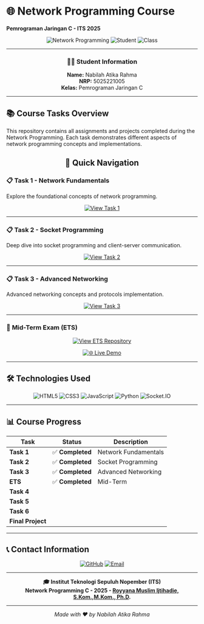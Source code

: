 # 🌐 Network Programming Course
**Pemrograman Jaringan C - ITS 2025**

<div align="center">

![Network Programming](https://img.shields.io/badge/Network-Programming-blue?style=for-the-badge&logo=network&logoColor=white)
![Student](https://img.shields.io/badge/Student-5025221005-green?style=for-the-badge)
![Class](https://img.shields.io/badge/Class-C-orange?style=for-the-badge)

---

### 👩‍💻 **Student Information**
**Name:** Nabilah Atika Rahma  
**NRP:** 5025221005  
**Kelas:** Pemrograman Jaringan C  

---

</div>

## 📚 Course Tasks Overview

This repository contains all assignments and projects completed during the Network Programming. Each task demonstrates different aspects of network programming concepts and implementations.

<div align="center">

## 🚀 **Quick Navigation**

</div>

### 📋 **Task 1 - Network Fundamentals**
Explore the foundational concepts of network programming.

<div align="center">

[![View Task 1](https://img.shields.io/badge/📁_View_Task_1-Repository-4CAF50?style=for-the-badge&logo=github)](https://github.com/ranabel/network-programming-5025221005/tree/main/task1)

</div>

---

### 📋 **Task 2 - Socket Programming**
Deep dive into socket programming and client-server communication.

<div align="center">

[![View Task 2](https://img.shields.io/badge/📁_View_Task_2-Repository-2196F3?style=for-the-badge&logo=github)](https://github.com/ranabel/network-programming-5025221005/tree/main/task2)

</div>

---

### 📋 **Task 3 - Advanced Networking**
Advanced networking concepts and protocols implementation.

<div align="center">

[![View Task 3](https://img.shields.io/badge/📁_View_Task_3-Repository-9C27B0?style=for-the-badge&logo=github)](https://github.com/ranabel/network-programming-5025221005/tree/main/task3)

</div>

---

### 🎯 **Mid-Term Exam (ETS)**

<div align="center">

[![View ETS Repository](https://img.shields.io/badge/📁_View_ETS_Code-Repository-FF5722?style=for-the-badge&logo=github)](https://github.com/ranabel/network-programming-5025221005/tree/main/task-ets)

[![🌐 Live Demo](https://img.shields.io/badge/🌐_Live_Demo-Visit_Website-E91E63?style=for-the-badge&logo=vercel)](https://ranabel.github.io/network-programming-5025221005/task-ets/ets-progjar.html)

</div>

---

## 🛠️ **Technologies Used**

<div align="center">

![HTML5](https://img.shields.io/badge/HTML5-E34F26?style=for-the-badge&logo=html5&logoColor=white)
![CSS3](https://img.shields.io/badge/CSS3-1572B6?style=for-the-badge&logo=css3&logoColor=white)
![JavaScript](https://img.shields.io/badge/JavaScript-F7DF1E?style=for-the-badge&logo=javascript&logoColor=black)
![Python](https://img.shields.io/badge/Python-3776AB?style=for-the-badge&logo=python&logoColor=white)
![Socket.IO](https://img.shields.io/badge/Socket.io-black?style=for-the-badge&logo=socket.io&badgeColor=010101)

</div>

---

## 📊 **Course Progress**

<div align="center">

| Task | Status | Description |
|------|--------|-------------|
| **Task 1** | ✅ **Completed** | Network Fundamentals |
| **Task 2** | ✅ **Completed** | Socket Programming |
| **Task 3** | ✅ **Completed** | Advanced Networking |
| **ETS** | ✅ **Completed** | Mid-Term |
| **Task 4** |  |  |
| **Task 5** |  |  |
| **Task 6** |  |  |
| **Final Project** |  |  |

</div>

---

## 📞 **Contact Information**

<div align="center">

[![GitHub](https://img.shields.io/badge/GitHub-ranabel-181717?style=for-the-badge&logo=github)](https://github.com/ranabel)
[![Email](https://img.shields.io/badge/Email-Contact_Me-D14836?style=for-the-badge&logo=gmail&logoColor=white)](mailto:nabilahatikarahma26@gmail.com)

</div>

---

<div align="center">

**🎓 Institut Teknologi Sepuluh Nopember (ITS)**  
**Network Programming C - 2025 - [Royyana Muslim Ijtihadie, S.Kom.,M.Kom., Ph.D](https://github.com/rm77).**


---

*Made with ❤️ by Nabilah Atika Rahma*

</div>
